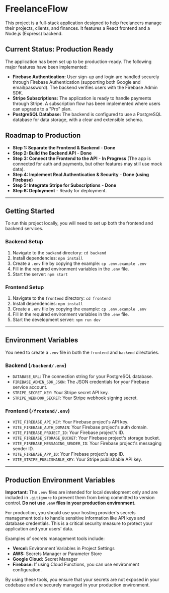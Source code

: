 # FreelanceFlow

This project is a full-stack application designed to help freelancers manage their projects, clients, and finances. It features a React frontend and a Node.js (Express) backend.

## Current Status: Production Ready

The application has been set up to be production-ready. The following major features have been implemented:

*   **Firebase Authentication:** User sign-up and login are handled securely through Firebase Authentication (supporting both Google and email/password). The backend verifies users with the Firebase Admin SDK.
*   **Stripe Subscriptions:** The application is ready to handle payments through Stripe. A subscription flow has been implemented where users can upgrade to a "Pro" plan.
*   **PostgreSQL Database:** The backend is configured to use a PostgreSQL database for data storage, with a clear and extensible schema.

## Roadmap to Production

*   **Step 1: Separate the Frontend & Backend** - **Done**
*   **Step 2: Build the Backend API** - **Done**
*   **Step 3: Connect the Frontend to the API** - **In Progress** (The app is connected for auth and payments, but other features may still use mock data).
*   **Step 4: Implement Real Authentication & Security** - **Done (using Firebase)**
*   **Step 5: Integrate Stripe for Subscriptions** - **Done**
*   **Step 6: Deployment** - Ready for deployment.

---

## Getting Started

To run this project locally, you will need to set up both the frontend and backend services.

### Backend Setup

1.  Navigate to the `backend` directory: `cd backend`
2.  Install dependencies: `npm install`
3.  Create a `.env` file by copying the example: `cp .env.example .env`
4.  Fill in the required environment variables in the `.env` file.
5.  Start the server: `npm start`

### Frontend Setup

1.  Navigate to the `frontend` directory: `cd frontend`
2.  Install dependencies: `npm install`
3.  Create a `.env` file by copying the example: `cp .env.example .env`
4.  Fill in the required environment variables in the `.env` file.
5.  Start the development server: `npm run dev`

---

## Environment Variables

You need to create a `.env` file in both the `frontend` and `backend` directories.

### Backend (`/backend/.env`)

*   `DATABASE_URL`: The connection string for your PostgreSQL database.
*   `FIREBASE_ADMIN_SDK_JSON`: The JSON credentials for your Firebase service account.
*   `STRIPE_SECRET_KEY`: Your Stripe secret API key.
*   `STRIPE_WEBHOOK_SECRET`: Your Stripe webhook signing secret.

### Frontend (`/frontend/.env`)

*   `VITE_FIREBASE_API_KEY`: Your Firebase project's API key.
*   `VITE_FIREBASE_AUTH_DOMAIN`: Your Firebase project's auth domain.
*   `VITE_FIREBASE_PROJECT_ID`: Your Firebase project's ID.
*   `VITE_FIREBASE_STORAGE_BUCKET`: Your Firebase project's storage bucket.
*   `VITE_FIREBASE_MESSAGING_SENDER_ID`: Your Firebase project's messaging sender ID.
*   `VITE_FIREBASE_APP_ID`: Your Firebase project's app ID.
*   `VITE_STRIPE_PUBLISHABLE_KEY`: Your Stripe publishable API key.

---

## Production Environment Variables

**Important:** The `.env` files are intended for local development only and are included in `.gitignore` to prevent them from being committed to version control. **Do not use `.env` files in your production environment.**

For production, you should use your hosting provider's secrets management tools to handle sensitive information like API keys and database credentials. This is a critical security measure to protect your application and your users' data.

Examples of secrets management tools include:

*   **Vercel:** Environment Variables in Project Settings
*   **AWS:** Secrets Manager or Parameter Store
*   **Google Cloud:** Secret Manager
*   **Firebase:** If using Cloud Functions, you can use environment configuration.

By using these tools, you ensure that your secrets are not exposed in your codebase and are securely managed in your production environment.
